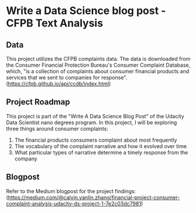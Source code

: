 # Write a Data Science blog post - CFPB Text Analysis

## Data

This project utilizes the CFPB complaints data. The data is downloaded from the Consumer Financial Protection Bureau's Consumer Complaint Database, which, "is a collection of complaints about consumer financial products and services that we sent to companies for response".
(https://cfpb.github.io/api/ccdb/index.html)

## Project Roadmap

This project is part of the "Write A Data Science Blog Post" of the Udacity Data Scientist nano degrees program. In this project, I will be exploring three things around consumer complaints:
1) The financial products consumers complaint about most frequently
2) The vocabulary of the complaint narrative and how it evolved over time
3) What particular types of narrative determine a timely response from the company

## Blogpost

Refer to the Medium blogpost for the project findings:
(https://medium.com/@calvin.yanlin.zhang/financial-project-consumer-complaint-analysis-udacity-ds-project-1-7e2c03dc7981)
